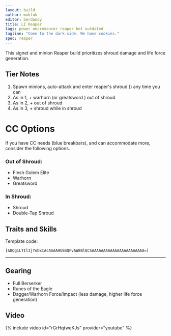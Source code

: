```yaml
---
layout: build
author: mukluk
editor: berdandy
title: LI Reaper
tags: power necromancer reaper hot outdated
tagline: "Come to the dark side. We have cookies."
spec: reaper
---
```


This signet and minion Reaper build prioritizes shroud damage and life force generation.

## Tier Notes

1. Spawn minions, auto-attack and enter reaper's shroud (<span data-aw2-key="F1" data-aw2-skill="30792"></span>) any time you can
2. As in 1, + warhorn <span data-aw2-key="5" data-aw2-skill="10557"></span> (or greatsword <span data-aw2-key="3" data-aw2-skill="30860"></span>) out of shroud
3. As in 2, + <span data-aw2-key="7" data-aw2-skill="10590"></span> out of shroud
4. As in 3, + shroud <span data-aw2-key="4" data-aw2-skill="30504"></span> while in shroud

# CC Options

If you have CC needs (blue breakbars), and can accommodate more, consider the following options.

### Out of Shroud:
- Flesh Golem Elite <span data-aw2-key="0" data-aw2-skill="10647"></span>
- Warhorn <span data-aw2-key="4" data-aw2-skill="10556"></span>
- Greatsword <span data-aw2-key="5" data-aw2-skill="29740"></span>

### In Shroud:
- Shroud <span data-aw2-key="5" data-aw2-skill="30557"></span>
- Double-Tap Shroud <span data-aw2-key="3" data-aw2-skill="29958"></span>

## Traits and Skills

Template code:

`[&DQg1LTIlIjYoDxIAcAGAAHUBmQFvAW8BlQCSAAAAAAAAAAAAAAAAAAAAAAA=]`

---

<div
  data-armory-embed='skills'
  data-armory-ids='21762,10589,10622,10611,10646'
>
</div>
<div
  data-armory-embed='specializations'
  data-armory-ids='53,50,34'
  data-armory-53-traits='914,909,853'
  data-armory-50-traits='875,894,893'
  data-armory-34-traits='2020,1969,2021'
>
</div>


## Gearing

- Full Berserker
- Runes of the Eagle
- Dagger/Warhorn Force/Impact (less damage, higher life force generation)

## Video
{% include video id="rGrHqtweKJs" provider="youtube" %}
